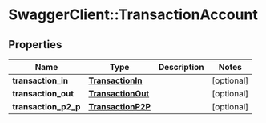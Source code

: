 # SwaggerClient::TransactionAccount

## Properties
Name | Type | Description | Notes
------------ | ------------- | ------------- | -------------
**transaction_in** | [**TransactionIn**](TransactionIn.md) |  | [optional] 
**transaction_out** | [**TransactionOut**](TransactionOut.md) |  | [optional] 
**transaction_p2_p** | [**TransactionP2P**](TransactionP2P.md) |  | [optional] 


